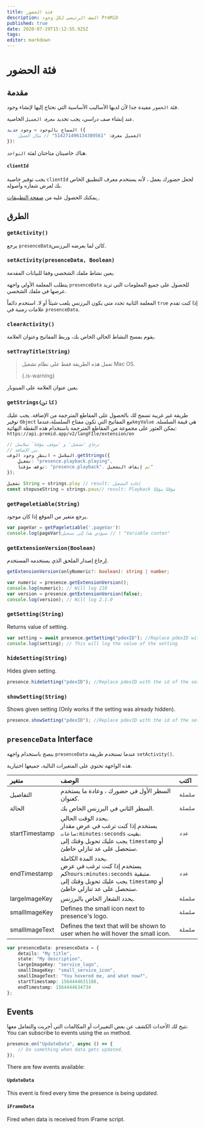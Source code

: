 ```yaml
---
title: فئة الحضور
description: الصف الرئيسي لكل وجود PreMiD
published: true
date: 2020-07-29T15:12:55.925Z
tags:
editor: markdown
---
```


# فئة الحضور

## مقدمة

فئة `الحضور` مفيدة جدا لأن لديها الأساليب الأساسية التي نحتاج إليها لإنشاء وجود.

 عند إنشاء صف دراسي، يجب تحديد `معرف العميل` الخاصية.

```typescript
السماح بالوجود = وجود جديد ({
    العميل معرف: "514271496134389561" // مثال العميل
})؛
```

هناك خاصيتان متاحتان لفئة ` التواجد `.

#### `clientId`

يجب توفير خاصية ` clientId ` لجعل حضورك يعمل ، لأنه يستخدم معرف التطبيق الخاص بك لعرض شعاره وأصوله.

يمكنك الحصول عليه من [ صفحة التطبيقات ](https://discordapp.com/developers/applications).

## الطرق

### `getActivity()`

يرجع `presenceData`كائن لما يعرضه البرزنس.

### `setActivity(presenceData, Boolean)`

يعين نشاط ملفك الشخصي وفقا للبيانات المقدمة.

يتطلب المعلمة الأولى واجهة `presenceData` للحصول على جميع المعلومات التي تريد عرضها في ملفك الشخصي.

المعلمة الثانية تحدد متي يكون البرزنس يلعب شيئاً أو لا. استخدم دائماً `true` إذا كنت تقدم علامات زمنية في `presenceData`.

### `clearActivity()`

يقوم بمسح النشاط الحالي الخاص بك، وربط المفاتيح وعنوان العلامة.

### `setTrayTitle(String)`

> تعمل هذه الطريقة فقط على نظام تشغيل Mac OS. 
> 
> {.is-warning}

يعين عنوان العلامة على المينوبار.

### `getStrings(كائن)`

طريقة غير غريبة تسمح لك بالحصول على المقاطع المترجمة من الإضافة. يجب عليك توفير `Object` مع المفاتيح التي تكون مفتاح السلسلة،عندما`keyValue` هي قيمة السلسلة. يمكن العثور على مجموعة من المقاطع المترجمة باستخدام هذه النقطة النهائية: `https://api.premid.app/v2/langFIle/extension/en`

```typescript
// ترجاع 'تشغيل' و 'موقف مؤقتا` سلاسل
// من الإضافة.
السلاسل = انتظر وجود الوقت.getStrings({
    تشغيل: "presence.playback.playing",
    توقف مؤقتاً: "presence.playback". تم إيقاف التشغيل"
});

تشغيل String = strings.play // result: إعادة التشغيل
const stopuseString = strings.paus// result: Playback مؤقتًا مؤقتًا
```

### `getPageletiable(String)`

يرجع متغير من الموقع إذا كان موجود.

```typescript
var pageVar = getPageletiable('.pageVar')؛
console.log(pageVar)؛ // سيؤدي هذا إلى تسجيل "Variable conten"
```

### `getExtensionVersion(Boolean)`
إرجاع إصدار الملحق الذي يستخدمه المستخدم.
```typescript
getExtensionVersion(onlyNumeric?: boolean): string | number;

var numeric = presence.getExtensionVersion();
console.log(numeric); // Will log 210
var version = presence.getExtensionVersion(false);
console.log(version); // Will log 2.1.0
```

### `getSetting(String)`
Returns value of setting.
```typescript
var setting = await presence.getSetting("pdexID"); //Replace pdexID with the id of the setting
console.log(setting); // This will log the value of the setting
```

### `hideSetting(String)`
Hides given setting.
```typescript
presence.hideSetting("pdexID"); //Replace pdexID with the id of the setting
```

### `showSetting(String)`
Shows given setting (Only works if the setting was already hidden).
```typescript
presence.showSetting("pdexID"); //Replace pdexID with the id of the setting
```

## `presenceData` Interface

ينصح باستخدام واجهة `presenceData` عندما تستخدم طريقة `setActivity()`.

هذه الواجهة تحتوي على المتغيرات التالية، جميعها اختيارية.

<table>
  <thead>
    <tr>
      <th style="text-align:left">متغير</th>
      <th style="text-align:left">الوصف</th>
      <th style="text-align:left">اكتب</th>
    </tr>
  </thead>
  <tbody>
    <tr>
      <td style="text-align:left">التفاصيل</td>
      <td style="text-align:left">السطر الأول في حضورك ، وعادة ما يستخدم كعنوان.</td>
      <td style="text-align:left"><code>سلسلة</code>
      </td>
    </tr>
    <tr>
      <td style="text-align:left">الحالة</td>
      <td style="text-align:left">السطر الثاني في البرزنس الخاص بك.</td>
      <td style="text-align:left"><code>سلسلة</code>
      </td>
    </tr>
    <tr>
      <td style="text-align:left">startTimestamp</td>
      <td style="text-align:left">يحدد الوقت الحالي.<br>
        يستخدم إذا كنت ترغب في عرض مقدار <code>ساعات:minutes:seconds</code> بقيت.
          <br>يجب عليك تحويل وقتك إلى <code>timestamp</code> أو ستحصل على
          عد تنازلي خاطئ.
      </td>
      <td style="text-align:left"><code>عدد</code>
      </td>
    </tr>
    <tr>
      <td style="text-align:left">endTimestamp</td>
      <td style="text-align:left">يحدد المدة الكاملة.
        <br>يستخدم إذا كنت ترغب في عرض كم<code>hours:minutes:seconds</code> متبقية.
          <br>يجب عليك تحويل وقتك إلى <code>timestamp</code> أو ستحصل على
          عد تنازلي خاطئ.
      </td>
      <td style="text-align:left"><code>عدد</code>
      </td>
    </tr>
    <tr>
      <td style="text-align:left">largeImageKey</td>
      <td style="text-align:left">يحدد الشعار الخاص بالبرزنس.</td>
      <td style="text-align:left"><code>سلسلة</code>
      </td>
    </tr>
    <tr>
      <td style="text-align:left">smallImageKey</td>
      <td style="text-align:left">Defines the small icon next to presence&apos;s logo.</td>
      <td style="text-align:left"><code>سلسلة</code>
      </td>
    </tr>
    <tr>
      <td style="text-align:left">smallImageText</td>
      <td style="text-align:left">Defines the text that will be shown to user when he will hover the small
        icon.</td>
      <td style="text-align:left"><code>سلسلة</code>
      </td>
    </tr>
  </tbody>
</table>

```typescript
var presenceData: presenceData = {
    details: "My title",
    state: "My description",
    largeImageKey: "service_logo",
    smallImageKey: "small_service_icon",
    smallImageText: "You hovered me, and what now?",
    startTimestamp: 1564444631188,
    endTimestamp: 1564444634734
};
```

## Events

تتيح لك الأحداث الكشف عن بعض التغييرات أو المكالمات التي أجريت والتعامل معها. You can subscribe to events using the `on` method.

```typescript
presence.on("UpdateData", async () => {
    // Do something when data gets updated.
});
```

There are few events available:

#### `UpdateData`

This event is fired every time the presence is being updated.

#### `iFrameData`

Fired when data is received from iFrame script.
